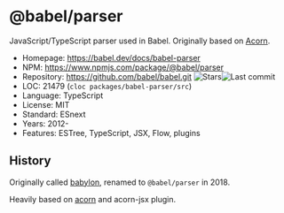 # @babel/parser

JavaScript/TypeScript parser used in Babel. Originally based on [Acorn](acord.md).

* Homepage:   https://babel.dev/docs/babel-parser
* NPM:        https://www.npmjs.com/package/@babel/parser
* Repository: https://github.com/babel/babel.git <span class="shields"><img src="https://img.shields.io/github/stars/babel/babel?label=&style=flat-square" alt="Stars" title="Stars"><img src="https://img.shields.io/github/last-commit/babel/babel?label=&style=flat-square" alt="Last commit" title="Last commit"></span>
* LOC:        21479 (`cloc packages/babel-parser/src`)
* Language:   TypeScript
* License:    MIT
* Standard:   ESnext
* Years:      2012-
* Features:   ESTree, TypeScript, JSX, Flow, plugins

## History

Originally called [babylon](https://www.npmjs.com/package/babylon),
renamed to `@babel/parser` in 2018.

Heavily based on [acorn](acorn.md) and acorn-jsx plugin.
